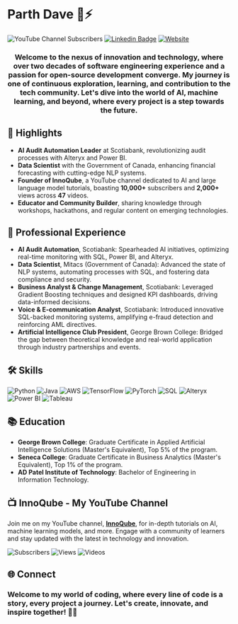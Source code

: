 # Parth Dave 🚀⚡

![YouTube Channel Subscribers](https://img.shields.io/youtube/channel/subscribers/UCjf4X2qXcTHa7KoN3m7VKCg?style=for-the-badge&logo=YouTube&logoColor=white)
[![Linkedin Badge](https://img.shields.io/badge/-Parth_Dave-blue?style=for-the-badge&logo=Linkedin&logoColor=white)](https://www.linkedin.com/in/parthdave98/)
[![Website](https://img.shields.io/badge/daveparth.com-0A0A0A?style=for-the-badge&logo=Google-Chrome&logoColor=white)](http://daveparth.com/)

<div align="center">
  
  ### Welcome to the nexus of innovation and technology, where over two decades of software engineering experience and a passion for open-source development converge. My journey is one of continuous exploration, learning, and contribution to the tech community. Let's dive into the world of AI, machine learning, and beyond, where every project is a step towards the future.
  
</div>

## 🌟 Highlights

- **AI Audit Automation Leader** at Scotiabank, revolutionizing audit processes with Alteryx and Power BI.
- **Data Scientist** with the Government of Canada, enhancing financial forecasting with cutting-edge NLP systems.
- **Founder of InnoQube**, a YouTube channel dedicated to AI and large language model tutorials, boasting **10,000+** subscribers and **2,000+** views across **47** videos.
- **Educator and Community Builder**, sharing knowledge through workshops, hackathons, and regular content on emerging technologies.

## 💼 Professional Experience

- **AI Audit Automation**, Scotiabank: Spearheaded AI initiatives, optimizing real-time monitoring with SQL, Power BI, and Alteryx.
- **Data Scientist**, Mitacs (Government of Canada): Advanced the state of NLP systems, automating processes with SQL, and fostering data compliance and security.
- **Business Analyst & Change Management**, Scotiabank: Leveraged Gradient Boosting techniques and designed KPI dashboards, driving data-informed decisions.
- **Voice & E-communication Analyst**, Scotiabank: Introduced innovative SQL-backed monitoring systems, amplifying e-fraud detection and reinforcing AML directives.
- **Artificial Intelligence Club President**, George Brown College: Bridged the gap between theoretical knowledge and real-world application through industry partnerships and events.

## 🛠️ Skills

![Python](https://img.shields.io/badge/Python-3776AB?style=for-the-badge&logo=python&logoColor=white)
![Java](https://img.shields.io/badge/Java-007396?style=for-the-badge&logo=java&logoColor=white)
![AWS](https://img.shields.io/badge/AWS-232F3E?style=for-the-badge&logo=amazon-aws&logoColor=white)
![TensorFlow](https://img.shields.io/badge/TensorFlow-FF6F00?style=for-the-badge&logo=TensorFlow&logoColor=white)
![PyTorch](https://img.shields.io/badge/PyTorch-EE4C2C?style=for-the-badge&logo=PyTorch&logoColor=white)
![SQL](https://img.shields.io/badge/SQL-4479A1?style=for-the-badge&logo=MySQL&logoColor=white)
![Alteryx](https://img.shields.io/badge/Alteryx-FF7F00?style=for-the-badge&logo=Alteryx&logoColor=white)
![Power BI](https://img.shields.io/badge/Power_BI-F2C811?style=for-the-badge&logo=PowerBI&logoColor=black)
![Tableau](https://img.shields.io/badge/Tableau-E97627?style=for-the-badge&logo=Tableau&logoColor=white)

## 📚 Education

- **George Brown College**: Graduate Certificate in Applied Artificial Intelligence Solutions (Master's Equivalent), Top 5% of the program.
- **Seneca College**: Graduate Certificate in Business Analytics (Master's Equivalent), Top 1% of the program.
- **AD Patel Institute of Technology**: Bachelor of Engineering in Information Technology.

## 📺 InnoQube - My YouTube Channel

Join me on my YouTube channel, [**InnoQube**](https://www.youtube.com/@InnoQube/), for in-depth tutorials on AI, machine learning models, and more. Engage with a community of learners and stay updated with the latest in technology and innovation.

![Subscribers](https://img.shields.io/badge/Subscribers-10000-blue?style=for-the-badge&logo=YouTube)
![Views](https://img.shields.io/badge/Views-107503-important?style=for-the-badge&logo=YouTube)
![Videos](https://img.shields.io/badge/Videos-57-red?style=for-the-badge&logo=YouTube)



## 🌐 Connect
  
  ### Welcome to my world of coding, where every line of code is a story, every project a journey. Let's create, innovate, and inspire together! 🚀✨
  
</div>
